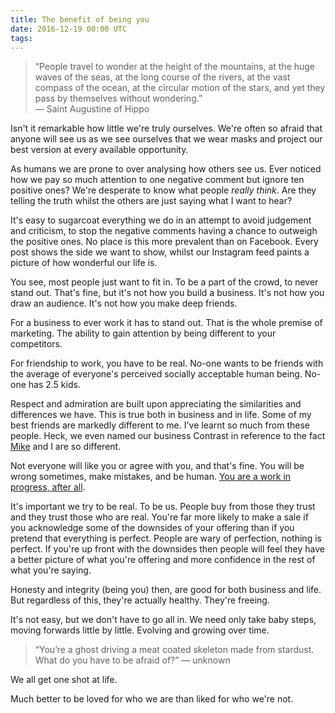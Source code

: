 ```yaml
---
title: The benefit of being you
date: 2016-12-19 00:00 UTC
tags:
---
```


> “People travel to wonder
> at the height of the mountains,
> at the huge waves of the seas,
> at the long course of the rivers,
> at the vast compass of the ocean,
> at the circular motion of the stars,
> and yet they pass by themselves
> without wondering.”  
> — Saint Augustine of Hippo

Isn't it remarkable how little we're truly ourselves. We're often so afraid that anyone will see us as we see ourselves that we wear masks and project our best version at every available opportunity.

As humans we are prone to over analysing how others see us. Ever noticed how we pay so much attention to one negative comment but ignore ten positive ones? We're desperate to know what people _really think_. Are they telling the truth whilst the others are just saying what I want to hear?

It's easy to sugarcoat everything we do in an attempt to avoid judgement and criticism, to stop the negative comments having a chance to outweigh the positive ones. No place is this more prevalent than on Facebook. Every post shows the side we want to show, whilst our Instagram feed paints a picture of how wonderful our life is.

You see, most people just want to fit in. To be a part of the crowd, to never stand out. That's fine, but it's not how you build a business. It's not how you draw an audience. It's not how you make deep friends.

For a business to ever work it has to stand out. That is the whole premise of marketing. The ability to gain attention by being different to your competitors.

For friendship to work, you have to be real. No-one wants to be friends with the average of everyone's perceived socially acceptable human being. No-one has 2.5 kids.

Respect and admiration are built upon appreciating the similarities and differences we have. This is true both in business and in life. Some of my best friends are markedly different to me. I've learnt so much from these people. Heck, we even named our business Contrast in reference to the fact [Mike](http://twitter.com/mikeaag) and I are so different.

Not everyone will like you or agree with you, and that's fine. You will be wrong sometimes, make mistakes, and be human. [You are a work in progress, after all](https://twitter.com/FredRivett/status/761484340417167361?lang=en).

It's important we try to be real. To be us. People buy from those they trust and they trust those who are real. You're far more likely to make a sale if you acknowledge some of the downsides of your offering than if you pretend that everything is perfect. People are wary of perfection, nothing is perfect. If you're up front with the downsides then people will feel they have a better picture of what you're offering and more confidence in the rest of what you're saying.

Honesty and integrity (being you) then, are good for both business and life. But regardless of this, they're actually healthy. They're freeing.

It's not easy, but we don't have to go all in. We need only take baby steps, moving forwards little by little. Evolving and growing over time.

> “You’re a ghost driving a meat coated skeleton made from stardust. What do you have to be afraid of?” — unknown

We all get one shot at life.

Much better to be loved for who we are than liked for who we're not.
